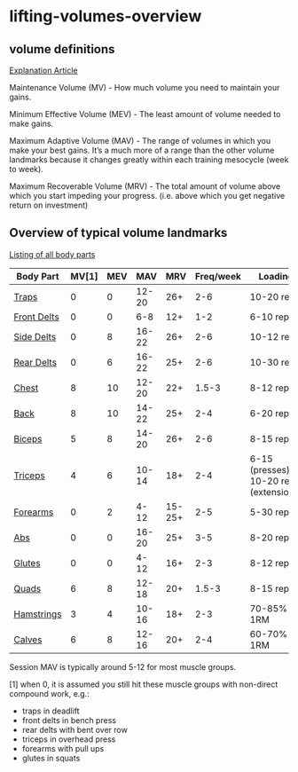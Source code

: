 # lifting-volumes-overview





## volume definitions
[Explanation Article](https://rpstrength.com/blogs/articles/training-volume-landmarks-muscle-growth)


Maintenance Volume (MV) - How much volume you need to maintain your gains.

Minimum Effective Volume (MEV) - The least amount of volume needed to make gains.

Maximum Adaptive Volume (MAV) - The range of volumes in which you make your best gains. It’s a much more of a range than the other volume landmarks because it changes greatly within each training mesocycle (week to week).

Maximum Recoverable Volume (MRV) - The total amount of volume above which you start impeding your progress. (i.e. above which you get negative return on investment)


## Overview of typical volume landmarks
[Listing of all body parts](https://rpstrength.com/blogs/articles/hypertrophy-training-guide-central-hub)


Body Part                                                                                 | MV[1] | MEV  | MAV   | MRV    | Freq/week | Loading                                 |
----------                                                                                | ----  | ---- | ----  | ----   | ----      | ----                                    |
[Traps](https://renaissanceperiodization.com/trap-training-tips-hypertrophy/)             | 0     | 0    | 12-20 | 26+    | 2-6       | 10-20 reps                              |
[Front Delts](https://renaissanceperiodization.com/front-delt-training-tips-hypertrophy/) | 0     | 0    | 6-8   | 12+    | 1-2       | 6-10 reps                               |
[Side Delts](https://rpstrength.com/blogs/articles/side-delt-size-training-tips)          | 0     | 8    | 16-22 | 26+    | 2-6       | 10-12 reps                              |
[Rear Delts](https://rpstrength.com/blogs/articles/rear-delt-size-training-tips)          | 0     | 6    | 16-22 | 25+    | 2-6       | 10-30 reps                              |
[Chest](https://renaissanceperiodization.com/chest-training-tips-hypertrophy/)            | 8     | 10   | 12-20 | 22+    | 1.5-3     | 8-12 reps                               |
[Back](https://renaissanceperiodization.com/back-training-tips-hypertrophy/)              | 8     | 10   | 14-22 | 25+    | 2-4       | 6-20 reps                               |
[Biceps](https://rpstrength.com/blogs/articles/bicep-training-tips-hypertrophy)           | 5     | 8    | 14-20 | 26+    | 2-6       | 8-15 reps                               |
[Triceps](https://rpstrength.com/blogs/articles/triceps-hypertrophy-training-tips/)       | 4     | 6    | 10-14 | 18+    | 2-4       | 6-15 (presses), 10-20 reps (extensions) |
[Forearms](https://rpstrength.com/blogs/articles/forearm-growth-training-tips)            | 0     | 2    | 4-12  | 15-25+ | 2-5       | 5-30 reps                               |
[Abs](https://renaissanceperiodization.com/ab-training/)                                  | 0     | 0    | 16-20 | 25+    | 3-5       | 8-20 reps                               |
[Glutes](https://renaissanceperiodization.com/glute-training-tips-hypertrophy/)           | 0     | 0    | 4-12  | 16+    | 2-3       | 8-12 reps                               |
[Quads](https://rpstrength.com/blogs/articles/quad-size-training-tips)                    | 6     | 8    | 12-18 | 20+    | 1.5-3     | 8-15 reps                               |
[Hamstrings](https://rpstrength.com/blogs/articles/hamstring-size-training-tips)          | 3     | 4    | 10-16 | 18+    | 2-3       | 70-85% 1RM                              |
[Calves](https://renaissanceperiodization.com/calves-training-tips-hypertrophy/)          | 6     | 8    | 12-16 | 20+    | 2-4       | 60-70% 1RM                              |



Session MAV is typically around 5-12 for most muscle groups. 


[1] when 0, it is assumed you still hit these muscle groups with non-direct compound work, e.g.:
* traps in deadlift
* front delts in bench press
* rear delts with bent over row
* triceps in overhead press
* forearms with pull ups
* glutes in squats


